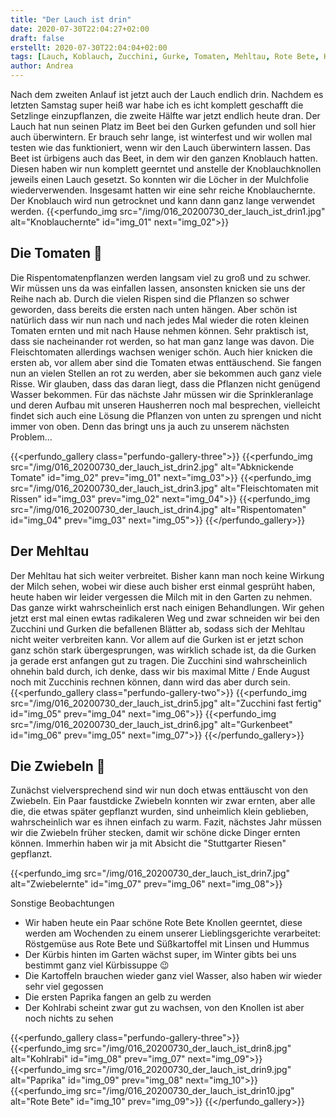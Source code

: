 ```yaml
---
title: "Der Lauch ist drin"
date: 2020-07-30T22:04:27+02:00
draft: false
erstellt: 2020-07-30T22:04:04+02:00
tags: [Lauch, Koblauch, Zucchini, Gurke, Tomaten, Mehltau, Rote Bete, Kürbis, Kartoffeln, Kohlrabi, Paprika]
author: Andrea
---
```


Nach dem zweiten Anlauf ist jetzt auch der Lauch endlich drin. Nachdem es letzten Samstag super heiß war habe ich es icht komplett geschafft die Setzlinge einzupflanzen, die zweite Hälfte war jetzt endlich heute dran. Der Lauch hat nun seinen Platz im Beet bei den Gurken gefunden und soll hier auch überwintern. Er brauch sehr lange, ist winterfest und wir wollen mal testen wie das funktioniert, wenn wir den Lauch überwintern lassen. Das Beet ist ürbigens auch das Beet, in dem wir den ganzen Knoblauch hatten. Diesen haben wir nun komplett geerntet und anstelle der Knoblauchknollen jeweils einen Lauch gesetzt. So konnten wir die Löcher in der Mulchfolie wiederverwenden. Insgesamt hatten wir eine sehr reiche Knoblauchernte. Der Knoblauch wird nun getrocknet und kann dann ganz lange verwendet werden.
{{<perfundo_img src="/img/016_20200730_der_lauch_ist_drin1.jpg" alt="Knoblauchernte" id="img_01" next="img_02">}}

Die Tomaten :tomato:
---
Die Rispentomatenpflanzen werden langsam viel zu groß und zu schwer. Wir müssen uns da was einfallen lassen, ansonsten knicken sie uns der Reihe nach ab. Durch die vielen Rispen sind die Pflanzen so schwer geworden, dass bereits die ersten nach unten hängen. Aber schön ist natürlich dass wir nun nach und nach jedes Mal wieder die roten kleinen Tomaten ernten und mit nach Hause nehmen können. Sehr praktisch ist, dass sie nacheinander rot werden, so hat man ganz lange was davon.
Die Fleischtomaten allerdings wachsen weniger schön. Auch hier knicken die ersten ab, vor allem aber sind die Tomaten etwas enttäuschend. Sie fangen nun an vielen Stellen an rot zu werden, aber sie bekommen auch ganz viele Risse. Wir glauben, dass das daran liegt, dass die Pflanzen nicht genügend Wasser bekommen. Für das nächste Jahr müssen wir die Sprinkleranlage und deren Aufbau mit unseren Hausherren noch mal besprechen, vielleicht findet sich auch eine Lösung die Pflanzen von unten zu sprengen und nicht immer von oben. Denn das bringt uns ja auch zu unserem nächsten Problem...

{{<perfundo_gallery class="perfundo-gallery-three">}}
    {{<perfundo_img src="/img/016_20200730_der_lauch_ist_drin2.jpg" alt="Abknickende Tomate" id="img_02" prev="img_01" next="img_03">}}
    {{<perfundo_img src="/img/016_20200730_der_lauch_ist_drin3.jpg" alt="Fleischtomaten mit Rissen" id="img_03" prev="img_02" next="img_04">}}
    {{<perfundo_img src="/img/016_20200730_der_lauch_ist_drin4.jpg" alt="Rispentomaten" id="img_04" prev="img_03" next="img_05">}}
{{</perfundo_gallery>}}


Der Mehltau
---
Der Mehltau hat sich weiter verbreitet. Bisher kann man noch keine Wirkung der Milch sehen, wobei wir diese auch bisher erst einmal gesprüht haben, heute haben wir leider vergessen die Milch mit in den Garten zu nehmen. Das ganze wirkt wahrscheinlich erst nach einigen Behandlungen. Wir gehen jetzt erst mal einen ewtas radikaleren Weg und zwar schneiden wir bei den Zucchini  und Gurken die befallenen Blätter ab, sodass sich der Mehltau nicht weiter verbreiten kann. Vor allem auf die Gurken ist er jetzt schon ganz schön stark übergesprungen, was wirklich schade ist, da die Gurken ja gerade erst anfangen gut zu tragen. Die Zucchini sind wahrscheinlich ohnehin bald durch, ich denke, dass wir bis maximal Mitte / Ende August noch mit Zucchinis rechnen können, dann wird das aber durch sein.
{{<perfundo_gallery class="perfundo-gallery-two">}}
    {{<perfundo_img src="/img/016_20200730_der_lauch_ist_drin5.jpg" alt="Zucchini fast fertig" id="img_05" prev="img_04" next="img_06">}}
    {{<perfundo_img src="/img/016_20200730_der_lauch_ist_drin6.jpg" alt="Gurkenbeet" id="img_06" prev="img_05" next="img_07">}}
{{</perfundo_gallery>}}

Die Zwiebeln :onion:
---
Zunächst vielversprechend sind wir nun doch etwas enttäuscht von den Zwiebeln. Ein Paar faustdicke Zwiebeln konnten wir zwar ernten, aber alle die, die etwas später gepflanzt wurden, sind unheimlich klein geblieben, wahrscheinlich war es ihnen einfach zu warm. Fazit, nächstes Jahr müssen wir die Zwiebeln früher stecken, damit wir schöne dicke Dinger ernten können. Immerhin haben wir ja mit Absicht die "Stuttgarter Riesen" gepflanzt.   

{{<perfundo_img src="/img/016_20200730_der_lauch_ist_drin7.jpg" alt="Zwiebelernte" id="img_07" prev="img_06" next="img_08">}}

Sonstige Beobachtungen
* Wir haben heute ein Paar schöne Rote Bete Knollen geerntet, diese werden am Wochenden zu einem unserer Lieblingsgerichte verarbeitet: Röstgemüse aus Rote Bete und Süßkartoffel mit Linsen und Hummus
* Der Kürbis hinten im Garten wächst super, im Winter gibts bei uns bestimmt ganz viel Kürbissuppe :wink:
* Die Kartoffeln brauchen wieder ganz viel Wasser, also haben wir wieder sehr viel gegossen
* Die ersten Paprika fangen an gelb zu werden
* Der Kohlrabi scheint zwar gut zu wachsen, von den Knollen ist aber noch nichts zu sehen

{{<perfundo_gallery class="perfundo-gallery-three">}}    
    {{<perfundo_img src="/img/016_20200730_der_lauch_ist_drin8.jpg" alt="Kohlrabi" id="img_08" prev="img_07" next="img_09">}}
    {{<perfundo_img src="/img/016_20200730_der_lauch_ist_drin9.jpg" alt="Paprika" id="img_09" prev="img_08" next="img_10">}}
    {{<perfundo_img src="/img/016_20200730_der_lauch_ist_drin10.jpg" alt="Rote Bete" id="img_10" prev="img_09">}}
{{</perfundo_gallery>}}